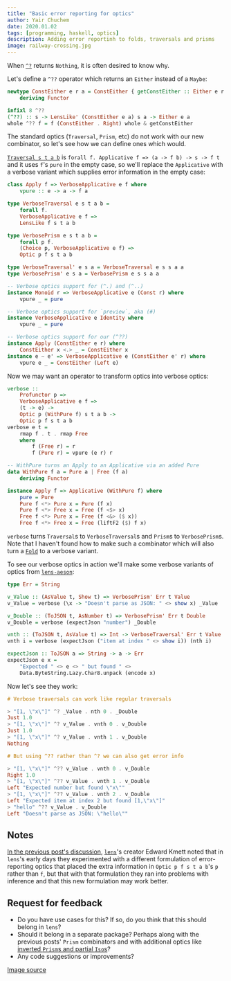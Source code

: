```yaml
---
title: "Basic error reporting for optics"
author: Yair Chuchem
date: 2020.01.02
tags: [programming, haskell, optics]
description: Adding error reportinh to folds, traversals and prisms
image: railway-crossing.jpg
---
```


When [`^?`](http://hackage.haskell.org/package/lens-4.18.1/docs/Control-Lens-Fold.html#v:-94--63-) returns `Nothing`, it is often desired to know why.

Let's define a `^??` operator which returns an `Either` instead of a `Maybe`:

```Haskell
newtype ConstEither e r a = ConstEither { getConstEither :: Either e r }
    deriving Functor

infixl 8 ^??
(^??) :: s -> LensLike' (ConstEither e a) s a -> Either e a
whole ^?? f = f (ConstEither . Right) whole & getConstEither
```

The standard optics (`Traversal`, `Prism`, etc) do not work with our new combinator, so let's see how we can define ones which would.

[`Traversal s t a b`](http://hackage.haskell.org/package/lens-4.18.1/docs/Control-Lens-Traversal.html#v:Traversal) is `forall f. Applicative f => (a -> f b) -> s -> f t` and it uses `f`'s `pure` in the empty case, so we'll replace the `Applicative` with a verbose variant which supplies error information in the empty case:

```Haskell
class Apply f => VerboseApplicative e f where
    vpure :: e -> a -> f a

type VerboseTraversal e s t a b =
    forall f.
    VerboseApplicative e f =>
    LensLike f s t a b

type VerbosePrism e s t a b =
    forall p f.
    (Choice p, VerboseApplicative e f) =>
    Optic p f s t a b

type VerboseTraversal' e s a = VerboseTraversal e s s a a
type VerbosePrism' e s a = VerbosePrism e s s a a

-- Verbose optics support for (^.) and (^..)
instance Monoid r => VerboseApplicative e (Const r) where
    vpure _ = pure

-- Verbose optics support for `preview`, aka (#)
instance VerboseApplicative e Identity where
    vpure _ = pure

-- Verbose optics support for our (^??)
instance Apply (ConstEither e r) where
    ConstEither x <.> _ = ConstEither x
instance e ~ e' => VerboseApplicative e (ConstEither e' r) where
    vpure e _ = ConstEither (Left e)
```

Now we may want an operator to transform optics into verbose optics:

```Haskell
verbose ::
    Profunctor p =>
    VerboseApplicative e f =>
    (t -> e) ->
    Optic p (WithPure f) s t a b ->
    Optic p f s t a b
verbose e t =
    rmap f . t . rmap Free
    where
        f (Free r) = r
        f (Pure r) = vpure (e r) r

-- WithPure turns an Apply to an Applicative via an added Pure
data WithPure f a = Pure a | Free (f a)
    deriving Functor

instance Apply f => Applicative (WithPure f) where
    pure = Pure
    Pure f <*> Pure x = Pure (f x)
    Pure f <*> Free x = Free (f <$> x)
    Free f <*> Pure x = Free (f <&> ($ x))
    Free f <*> Free x = Free (liftF2 ($) f x)
```

`verbose` turns `Traversal`s to `VerboseTraversal`s and `Prism`s to `VerbosePrism`s.
Note that I haven't found how to make such a combinator which will also turn a [`Fold`](http://hackage.haskell.org/package/lens-4.18.1/docs/Control-Lens-Fold.html#t:Fold) to a verbose variant.

To see our verbose optics in action we'll make some verbose variants of optics from [`lens-aeson`](https://hackage.haskell.org/package/lens-aeson/docs/Data-Aeson-Lens.html):

```Haskell
type Err = String

v_Value :: (AsValue t, Show t) => VerbosePrism' Err t Value
v_Value = verbose (\x -> "Doesn't parse as JSON: " <> show x) _Value

v_Double :: (ToJSON t, AsNumber t) => VerbosePrism' Err t Double
v_Double = verbose (expectJson "number") _Double

vnth :: (ToJSON t, AsValue t) => Int -> VerboseTraversal' Err t Value
vnth i = verbose (expectJson ("item at index " <> show i)) (nth i)

expectJson :: ToJSON a => String -> a -> Err
expectJson e x =
    "Expected " <> e <> " but found " <>
    Data.ByteString.Lazy.Char8.unpack (encode x)
```

Now let's see they work:

```Haskell
# Verbose traversals can work like regular traversals

> "[1, \"x\"]" ^? _Value . nth 0 . _Double
Just 1.0
> "[1, \"x\"]" ^? v_Value . vnth 0 . v_Double
Just 1.0
> "[1, \"x\"]" ^? v_Value . vnth 1 . v_Double
Nothing

# But using ^?? rather than ^? we can also get error info

> "[1, \"x\"]" ^?? v_Value . vnth 0 . v_Double
Right 1.0
> "[1, \"x\"]" ^?? v_Value . vnth 1 . v_Double
Left "Expected number but found \"x\""
> "[1, \"x\"]" ^?? v_Value . vnth 2 . v_Double
Left "Expected item at index 2 but found [1,\"x\"]"
> "hello" ^?? v_Value . v_Double
Left "Doesn't parse as JSON: \"hello\""
```

## Notes

[In the previous post's discussion](https://www.reddit.com/r/haskell/comments/eh4gpg/elegant_ast_parsing_and_building_with_prisms/fcl7dvv/), [`lens`](https://github.com/ekmett/lens)'s creator Edward Kmett noted that in `lens`'s early days they experimented with a different formulation of error-reporting optics that placed the extra information in `Optic p f s t a b`'s `p` rather than `f`, but that with that formulation they ran into problems with inference and that this new formulation may work better.

## Request for feedback

* Do you have use cases for this? If so, do you think that this should belong in `lens`?
* Should it belong in a separate package? Perhaps along with the previous posts' `Prism` combinators and with additional optics like [inverted `Prism`s and partial `Iso`s](https://github.com/ekmett/lens/issues/904)?
* Any code suggestions or improvements?

[Image source](https://www.peakpx.com/637476/railway-line-train-railway-crossing-sky-no-people)
